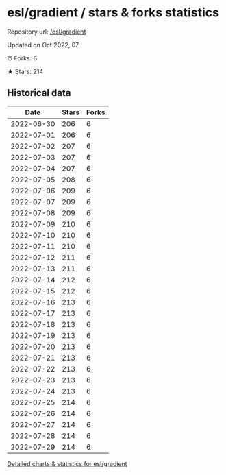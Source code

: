 # esl/gradient / stars & forks statistics

Repository url: [/esl/gradient](https://github.com/esl/gradient)

Updated on Oct 2022, 07

☋ Forks: 6

★ Stars: 214

## Historical data
| Date | Stars | Forks |
|------|-------|-------|
| 2022-06-30 | 206 | 6 | 
| 2022-07-01 | 206 | 6 | 
| 2022-07-02 | 207 | 6 | 
| 2022-07-03 | 207 | 6 | 
| 2022-07-04 | 207 | 6 | 
| 2022-07-05 | 208 | 6 | 
| 2022-07-06 | 209 | 6 | 
| 2022-07-07 | 209 | 6 | 
| 2022-07-08 | 209 | 6 | 
| 2022-07-09 | 210 | 6 | 
| 2022-07-10 | 210 | 6 | 
| 2022-07-11 | 210 | 6 | 
| 2022-07-12 | 211 | 6 | 
| 2022-07-13 | 211 | 6 | 
| 2022-07-14 | 212 | 6 | 
| 2022-07-15 | 212 | 6 | 
| 2022-07-16 | 213 | 6 | 
| 2022-07-17 | 213 | 6 | 
| 2022-07-18 | 213 | 6 | 
| 2022-07-19 | 213 | 6 | 
| 2022-07-20 | 213 | 6 | 
| 2022-07-21 | 213 | 6 | 
| 2022-07-22 | 213 | 6 | 
| 2022-07-23 | 213 | 6 | 
| 2022-07-24 | 213 | 6 | 
| 2022-07-25 | 214 | 6 | 
| 2022-07-26 | 214 | 6 | 
| 2022-07-27 | 214 | 6 | 
| 2022-07-28 | 214 | 6 | 
| 2022-07-29 | 214 | 6 | 


[Detailed charts & statistics for esl/gradient](https://reviewgithub.com/rep/esl/gradient)
